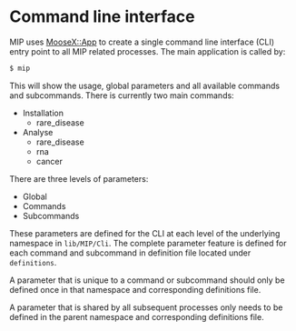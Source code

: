 # Command line interface

MIP uses [MooseX::App](https://metacpan.org/pod/MooseX::App) to create a single command line interface (CLI) entry point to all MIP related processes. The main application is called by:

```Bash
$ mip
```

This will show the usage, global parameters and all available commands and subcommands.
There is currently two main commands:
- Installation
  - rare_disease
- Analyse
  - rare_disease
  - rna
  - cancer

There are three levels of parameters:
- Global
- Commands
- Subcommands

These parameters are defined for the CLI at each level of the underlying namespace in `lib/MIP/Cli`. The complete parameter feature is defined for each command and subcommand in definition file located under `definitions`.

A parameter that is unique to a command or subcommand should only be defined once in that namespace and corresponding definitions file.

A parameter that is shared by all subsequent processes only needs to be defined in the parent namespace and corresponding definitions file.
